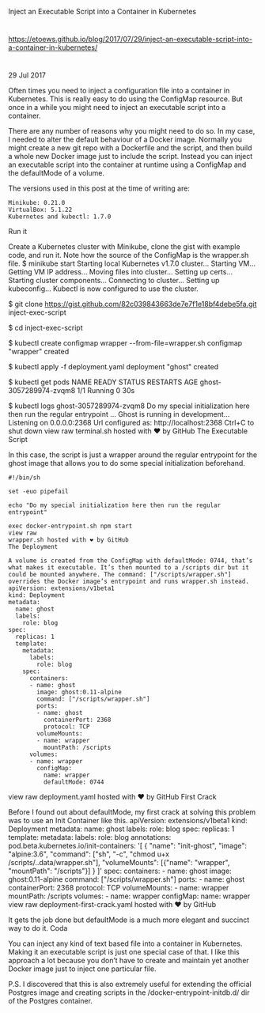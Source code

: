 Inject an Executable Script into a Container in Kubernetes

##
#
https://etoews.github.io/blog/2017/07/29/inject-an-executable-script-into-a-container-in-kubernetes/
#
##

29 Jul 2017

Often times you need to inject a configuration file into a container in Kubernetes. This is really easy to do using the ConfigMap resource. But once in a while you might need to inject an executable script into a container.

There are any number of reasons why you might need to do so. In my case, I needed to alter the default behaviour of a Docker image. Normally you might create a new git repo with a Dockerfile and the script, and then build a whole new Docker image just to include the script. Instead you can inject an executable script into the container at runtime using a ConfigMap and the defaultMode of a volume.

The versions used in this post at the time of writing are:

    Minikube: 0.21.0
    VirtualBox: 5.1.22
    Kubernetes and kubectl: 1.7.0

Run it

Create a Kubernetes cluster with Minikube, clone the gist with example code, and run it. Note how the source of the ConfigMap is the wrapper.sh file.
$ minikube start
Starting local Kubernetes v1.7.0 cluster...
Starting VM...
Getting VM IP address...
Moving files into cluster...
Setting up certs...
Starting cluster components...
Connecting to cluster...
Setting up kubeconfig...
Kubectl is now configured to use the cluster.

$ git clone https://gist.github.com/82c039843663de7e7f1e18bf4debe5fa.git inject-exec-script

$ cd inject-exec-script

$ kubectl create configmap wrapper --from-file=wrapper.sh
configmap "wrapper" created

$ kubectl apply -f deployment.yaml
deployment "ghost" created

$ kubectl get pods
NAME                     READY     STATUS    RESTARTS   AGE
ghost-3057289974-zvqm8   1/1       Running   0          30s

$ kubectl logs ghost-3057289974-zvqm8
Do my special initialization here then run the regular entrypoint
...
Ghost is running in development...
Listening on 0.0.0.0:2368
Url configured as: http://localhost:2368
Ctrl+C to shut down
view raw
terminal.sh hosted with ❤ by GitHub
The Executable Script

In this case, the script is just a wrapper around the regular entrypoint for the ghost image that allows you to do some special initialization beforehand.
```
#!/bin/sh

set -euo pipefail

echo "Do my special initialization here then run the regular entrypoint"

exec docker-entrypoint.sh npm start
view raw
wrapper.sh hosted with ❤ by GitHub
The Deployment

A volume is created from the ConfigMap with defaultMode: 0744, that’s what makes it executable. It’s then mounted to a /scripts dir but it could be mounted anywhere. The command: ["/scripts/wrapper.sh"] overrides the Docker image’s entrypoint and runs wrapper.sh instead.
apiVersion: extensions/v1beta1
kind: Deployment
metadata:
  name: ghost
  labels:
    role: blog
spec:
  replicas: 1
  template:
    metadata:
      labels:
        role: blog
    spec:
      containers:
      - name: ghost
        image: ghost:0.11-alpine
        command: ["/scripts/wrapper.sh"]
        ports:
        - name: ghost
          containerPort: 2368
          protocol: TCP
        volumeMounts:
        - name: wrapper
          mountPath: /scripts
      volumes:
      - name: wrapper
        configMap:
          name: wrapper
          defaultMode: 0744

```
view raw
deployment.yaml hosted with ❤ by GitHub
First Crack

Before I found out about defaultMode, my first crack at solving this problem was to use an Init Container like this.
apiVersion: extensions/v1beta1
kind: Deployment
metadata:
  name: ghost
  labels:
    role: blog
spec:
  replicas: 1
  template:
    metadata:
      labels:
        role: blog
      annotations:
        pod.beta.kubernetes.io/init-containers: '[
            {
                "name": "init-ghost",
                "image": "alpine:3.6",
                "command": ["sh", "-c", "chmod u+x /scripts/..data/wrapper.sh"],
                "volumeMounts": [{"name": "wrapper", "mountPath": "/scripts"}]
            }
        ]'
    spec:
      containers:
      - name: ghost
        image: ghost:0.11-alpine
        command: ["/scripts/wrapper.sh"]
        ports:
        - name: ghost
          containerPort: 2368
          protocol: TCP
        volumeMounts:
        - name: wrapper
          mountPath: /scripts
      volumes:
      - name: wrapper
        configMap:
          name: wrapper
view raw
deployment-first-crack.yaml hosted with ❤ by GitHub

It gets the job done but defaultMode is a much more elegant and succinct way to do it.
Coda

You can inject any kind of text based file into a container in Kubernetes. Making it an executable script is just one special case of that. I like this approach a lot because you don’t have to create and maintain yet another Docker image just to inject one particular file.

P.S. I discovered that this is also extremely useful for extending the official Postgres image and creating scripts in the /docker-entrypoint-initdb.d/ dir of the Postgres container.
